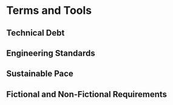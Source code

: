 # Terms and Tools

## Technical Debt

## Engineering Standards

## Sustainable Pace

## Fictional and Non-Fictional Requirements
